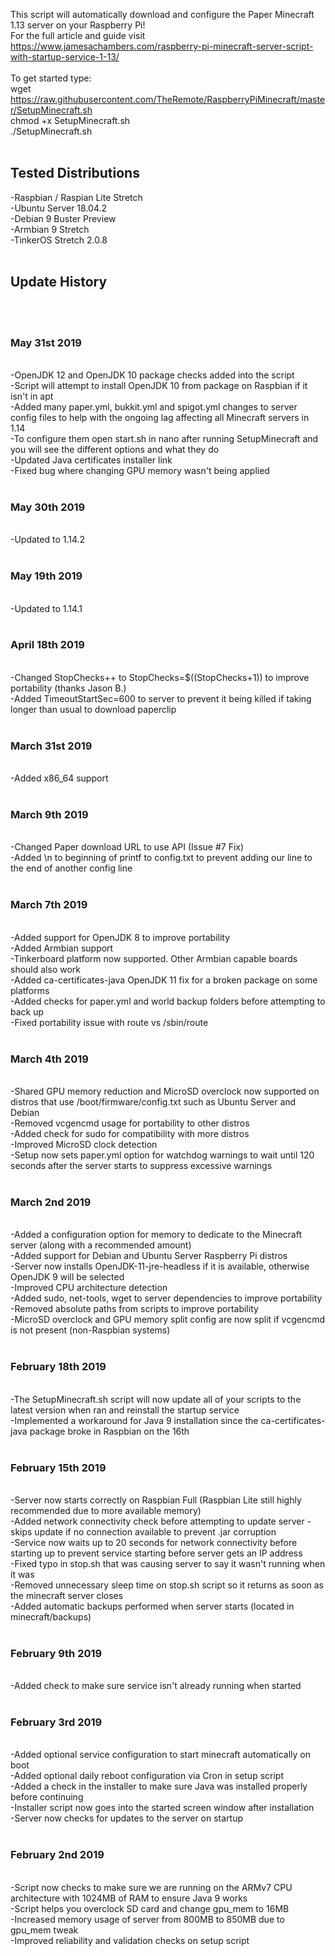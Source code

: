 This script will automatically download and configure the Paper Minecraft 1.13 server on your Raspberry Pi!<br>
For the full article and guide visit https://www.jamesachambers.com/raspberry-pi-minecraft-server-script-with-startup-service-1-13/<br>
<br>
To get started type:<br>
wget https://raw.githubusercontent.com/TheRemote/RaspberryPiMinecraft/master/SetupMinecraft.sh<br>
chmod +x SetupMinecraft.sh<br>
./SetupMinecraft.sh<br>
<br>
<h2>Tested Distributions</h2>
-Raspbian / Raspian Lite Stretch<br>
-Ubuntu Server 18.04.2<br>
-Debian 9 Buster Preview<br>
-Armbian 9 Stretch<br>
-TinkerOS Stretch 2.0.8<br>
<br>
<h2>Update History</h2><br>
<br>
<h3>May 31st 2019</h3><br>
-OpenJDK 12 and OpenJDK 10 package checks added into the script<br>
-Script will attempt to install OpenJDK 10 from package on Raspbian if it isn't in apt<br>
-Added many paper.yml, bukkit.yml and spigot.yml changes to server config files to help with the ongoing lag affecting all Minecraft servers in 1.14<br>
-To configure them open start.sh in nano after running SetupMinecraft and you will see the different options and what they do<br>
-Updated Java certificates installer link<br>
-Fixed bug where changing GPU memory wasn't being applied<br>
<br>
<h3>May 30th 2019</h3><br>
-Updated to 1.14.2<br>
<br>
<h3>May 19th 2019</h3><br>
-Updated to 1.14.1<br>
<br>
<h3>April 18th 2019</h3><br>
-Changed StopChecks++ to StopChecks=$((StopChecks+1)) to improve portability (thanks Jason B.)<br>
-Added TimeoutStartSec=600 to server to prevent it being killed if taking longer than usual to download paperclip<br>
<br>
<h3>March 31st 2019</h3><br>
-Added x86_64 support<br>
<br>
<h3>March 9th 2019</h3><br>
-Changed Paper download URL to use API (Issue #7 Fix)<br>
-Added \n to beginning of printf to config.txt to prevent adding our line to the end of another config line<br>
<br>
<h3>March 7th 2019</h3><br>
-Added support for OpenJDK 8 to improve portability<br>
-Added Armbian support<br>
-Tinkerboard platform now supported.  Other Armbian capable boards should also work<br>
-Added ca-certificates-java OpenJDK 11 fix for a broken package on some platforms<br>
-Added checks for paper.yml and world backup folders before attempting to back up<br>
-Fixed portability issue with route vs /sbin/route<br>
<br>
<h3>March 4th 2019</h3><br>
-Shared GPU memory reduction and MicroSD overclock now supported on distros that use /boot/firmware/config.txt such as Ubuntu Server and Debian<br>
-Removed vcgencmd usage for portability to other distros<br>
-Added check for sudo for compatibility with more distros<br>
-Improved MicroSD clock detection<br>
-Setup now sets paper.yml option for watchdog warnings to wait until 120 seconds after the server starts to suppress excessive warnings<br>
<br>
<h3>March 2nd 2019</h3><br>
-Added a configuration option for memory to dedicate to the Minecraft server (along with a recommended amount)<br>
-Added support for Debian and Ubuntu Server Raspberry Pi distros<br>
-Server now installs OpenJDK-11-jre-headless if it is available, otherwise OpenJDK 9 will be selected<br>
-Improved CPU architecture detection<br>
-Added sudo, net-tools, wget to server dependencies to improve portability<br>
-Removed absolute paths from scripts to improve portability<br>
-MicroSD overclock and GPU memory split config are now split if vcgencmd is not present (non-Raspbian systems)<br>
<br>
<h3>February 18th 2019</h3><br>
-The SetupMinecraft.sh script will now update all of your scripts to the latest version when ran and reinstall the startup service<br>
-Implemented a workaround for Java 9 installation since the ca-certificates-java package broke in Raspbian on the 16th<br>
<br>
<h3>February 15th 2019</h3><br>
-Server now starts correctly on Raspbian Full (Raspbian Lite still highly recommended due to more available memory)<br>
-Added network connectivity check before attempting to update server - skips update if no connection available to prevent .jar corruption<br>
-Service now waits up to 20 seconds for network connectivity before starting up to prevent service starting before server gets an IP address<br>
-Fixed typo in stop.sh that was causing server to say it wasn't running when it was<br>
-Removed unnecessary sleep time on stop.sh script so it returns as soon as the minecraft server closes<br>
-Added automatic backups performed when server starts (located in minecraft/backups)<br>
<br>
<h3>February 9th 2019</h3><br>
-Added check to make sure service isn't already running when started<br>
<br>
<h3>February 3rd 2019</h3><br>
-Added optional service configuration to start minecraft automatically on boot<br>
-Added optional daily reboot configuration via Cron in setup script<br>
-Added a check in the installer to make sure Java was installed properly before continuing<br>
-Installer script now goes into the started screen window after installation<br>
-Server now checks for updates to the server on startup<br>
<br>
<h3>February 2nd 2019</h3><br>
-Script now checks to make sure we are running on the ARMv7 CPU architecture with 1024MB of RAM to ensure Java 9 works<br>
-Script helps you overclock SD card and change gpu_mem to 16MB<br>
-Increased memory usage of server from 800MB to 850MB due to gpu_mem tweak<br>
-Improved reliability and validation checks on setup script<br>
<br>